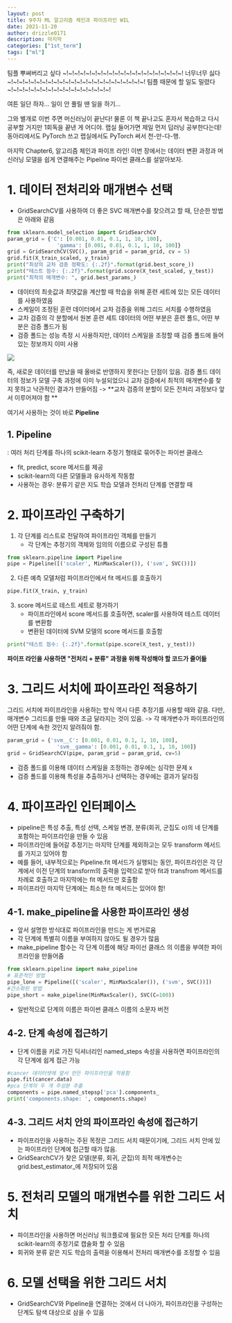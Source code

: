 ```yaml
---
layout: post
title: 9주차 ML 알고리즘 체인과 파이프라인 WIL
date: 2021-11-20
author: drizzle0171
description: 마지막
categories: ["1st_term"]
tags: ["ml"]
---
```


팀플 뿌쎠버리고 싶다 ~!~!~!~!~!~!~!~!~!~!~!~!~!~!~!~!~!~!~!~!~!
너무너무 싫다 ~!~!~!~!~!~!~!~!~!~!~!~!~!~!~!~!~!~!~!~!~!~!~!~!
팀플 때문에 할 일도 밀렸다 ~!~!~!~!~!~!~!~!~!~!~!~!~!~!~!~!~!~!

여튼 일단 하자... 일이 안 풀릴 땐 일을 하기...

그와 별개로 이번 주면 머신러닝이 끝난다! 물론 이 책 끝나고도 혼자서 복습하고 다시 공부할 거지만 1회독을 끝낸 게 어디야. 랩실 들어가면 제일 먼저 딥러닝 공부한다는데! 동아리에서도 PyTorch 쓰고 랩실에서도 PyTorch 써서 천-만-다-행.

마지막 Chapter6, 알고리즘 체인과 파이프 라인!
이번 장에서는 데이터 변환 과정과 머신러닝 모델을 쉽게 연결해주는 Pipeline 파이썬 클래스를 설알아보자.

# 1. 데이터 전처리와 매개변수 선택

- GridSearchCV를 사용하여 더 좋은 SVC 매개변수를 찾으려고 할 때, 단순한 방법은 아래와 같음
```python
from sklearn.model_selection import GridSearchCV
param_grid = {'C': [0.001, 0.01, 0.1, 1, 10, 100],
				'gamma': [0.001, 0.01, 0.1, 1, 10, 100]}
grid = GridSearchCV(SVC(), param_grid = param_grid, cv = 5)
grid.fit(X_train_scaled, y_train)
print("최상의 교차 검증 정확도: {:.2f}".format(grid.best_score_))
print("테스트 점수: {:.2f}".format(grid.score(X_test_scaled, y_test))
print("최적의 매개변수: ", grid.best_params_)
```
- 데이터의 최솟값과 최댓값을 계산할 때 학습을 위해 훈련 세트에 있는 모든 데이터를 사용하였음
- 스케일이 조정된 훈련 데이터에서 교차 검증을 위해 그리드 서치를 수행하였음
- 교차 검증의 각 분할에서 원본 훈련 세트 데이터의 어떤 부분은 훈련 폴드, 어떤 부분은 검증 폴드가 됨
- 검증 폴드는 성능 측정 시 사용하지만, 데이터 스케일을 조정할 때 검증 폴드에 들어 있는 정보까지 이미 사용

![](https://images.velog.io/images/drizzle0171/post/1dfa1d5f-1098-4f81-a235-3c44227482bc/image.png)

즉, 새로운 데이터를 만났을 때 올바로 반영하지 못한다는 단점이 있음. 검증 폴드 데이터의 정보가 모델 구축 과정에 이미 누설되었으니 교차 검증에서 최적의 매개변수를 찾지 못하고 낙관적인 결과가 만들어짐
-> **교차 검증의 분할이 모든 전처리 과정보다 앞서 이루어져야 함 **

여기서 사용하는 것이 바로 **Pipeline**

## 1. Pipeline
: 여러 처리 단계를 하나의 scikit-learn 추정기 형태로 묶어주는 파이썬 클래스

- fit, predict, score 메서드를 제공
- scikit-learn의 다른 모델들과 유사하게 작동함
- 사용하는 경우: 분류기 같은 지도 학습 모델과 전처리 단계를 연결할 때


# 2. 파이프라인 구축하기

1. 각 단계를 리스트로 전달하여 파이프라인 객체를 만들기
	- 각 단계는 추정기의 객체와 임의의 이름으로 구성된 튜플
```python
from sklearn.pipeline import Pipeline
pipe = Pipeline([('scaler', MinMaxScaler()), ('svm', SVC())])
```

2. 다른 예측 모델처럼 파이프라인에서 fit 메서드를 호출하기
```python
pipe.fit(X_train, y_train)
```

3. score 메서드로 테스트 세트로 평가하기
	- 파이프라인에서 score 메서드를 호출하면, scaler를 사용하여 테스트 데이터를 변환함
    - 변환된 데이터에 SVM 모델의 score 메서드를 호출함
```python
print("테스트 점수: {:.2f}".format(pipe.score(X_test, y_test)))
```

**파이프 라인을 사용하면 "전처리 + 분류" 과정을 위해 작성해야 할 코드가 줄어듦**

# 3. 그리드 서치에 파이프라인 적용하기

그리드 서치에 파이프라인을 사용하는 방식 역시 다른 추정기를 사용할 때와 같음. 다만, 매개변수 그리드를 만들 때와 조금 달라지는 것이 있음.
-> 각 매개변수가 파이프라인의 어떤 단계에 속한 것인지 알려줘야 함.
```python
param_grid = {'svm__C': [0.001, 0.01, 0.1, 1, 10, 100],
				'svm__gamma': [0.001, 0.01, 0.1, 1, 10, 100]}
grid = GridSearchCV(pipe, param_grid = param_grid, cv=5)
```
- 검증 폴드를 이용해 데이터 스케일을 조정하는 경우에는 심각한 문제 x
- 검증 폴드를 이용해 특성을 추출하거나 선택하는 경우에는 결과가 달라짐

# 4. 파이프라인 인터페이스
- pipeline은 특성 추출, 특성 선택, 스케일 변경, 분류(회귀, 군집도 o)의 네 단계를 포함하는 파이프라인을 만들 수 있음
- 파이프라인에 들어갈 추정기는 마지막 단계를 제외하고는 모두 transform 메서드를 가지고 있어야 함
- 예를 들어, 내부적으로는 Pipeline.fit 메서드가 실행되는 동안, 파이프라인은 각 단계에서 이전 단계의 transform의 출력을 입력으로 받아 fit과 transfrom 메서드를 차례로 호출하고 마지막에는 fit 메서드만 호출함
- 파이프라인 마지막 단계에는 최소한 fit 메서드는 있어야 함!

## 4-1. make_pipeline을 사용한 파이프라인 생성
- 앞서 설명한 방식대로 파이프라인을 만드는 게 번거로움
- 각 단계에 특별히 이름을 부여하지 않아도 될 경우가 많음
- make_pipeline 함수는 각 단계 이름에 해당 파이선 클래스 의 이름을 부여한 파이프라인을 만들어줌
```python
from sklearn.pipeline import make_pipeline
# 표준적인 방법
pipe_lone = Pipeline([('scaler', MinMaxScaler()), ('svm', SVC())])
#간소화된 방법
pipe_short = make_pipeline(MinMaxScaler(), SVC(C=100))
```
- 일반적으로 단계의 이름은 파이썬 클래스 이름의 소문자 버전

## 4-2. 단계 속성에 접근하기
- 단계 이름을 키로 가진 딕셔너리인 named_steps 속성을 사용하면 파이프라인의 각 단계에 쉽게 접근 가능
```python
#cancer 데이터셋에 앞서 만든 파이프라인을 적용함
pipe.fit(cancer.data)
#pca 단계의 두 개 주성분 추출
components = pipe.named_stepsp['pca'].components_
print('components.shape: ', components.shape)
```

## 4-3. 그리드 서치 안의 파이프라인 속성에 접근하기
- 파이프라인을 사용하는 주된 목정은 그리드 서치 때문이기에, 그리드 서치 안에 있는 파이프라인 단계에 접근할 때가 많음.
- GridSearchCV가 찾은 모델(분류, 회귀, 군집)의 최적 매개변수는 grid.best_estimator_에 저장되어 있음

# 5. 전처리 모델의 매개변수를 위한 그리드 서치
- 파이프라인을 사용하면 머신러닝 워크플로에 필요한 모든 처리 단계를 하나의 scikit-learn의 추정기로 캡술화 할 수 있음
- 회귀와 분류 같은 지도 학습의 출력을 이용해서 전처리 매개변수를 조정할 수 있음

# 6. 모델 선택을 위한 그리드 서치
- GridSearchCV와 Pipeline을 연결하는 것에서 더 나아가, 파이프라인을 구성하는 단계도 탐색 대상으로 삼을 수 있음
